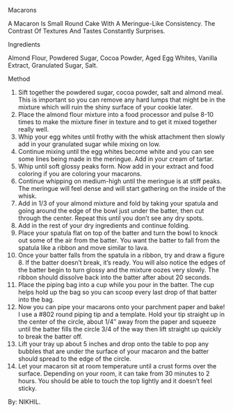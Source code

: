 Macarons

A Macaron Is Small Round Cake With A Meringue-Like Consistency. The Contrast Of Textures And Tastes Constantly Surprises.

Ingredients

Almond Flour, Powdered Sugar, Cocoa Powder, Aged Egg Whites, Vanilla Extract, Granulated Sugar, Salt.

Method

1. Sift together the powdered sugar, cocoa powder, salt and almond meal. This is important so you can remove any hard lumps that might be in the mixture which will ruin the shiny surface of your cookie later.
2. Place the almond flour mixture into a food processor and pulse 8-10 times to make the mixture finer in texture and to get it mixed together really well.
3. Whip your egg whites until frothy with the whisk attachment then slowly add in your granulated sugar while mixing on low.
4. Continue mixing until the egg whites become white and you can see some lines being made in the meringue. Add in your cream of tartar.
5. Whip until soft glossy peaks form. Now add in your extract and food coloring if you are coloring your macarons.
6. Continue whipping on medium-high until the meringue is at stiff peaks. The meringue will feel dense and will start gathering on the inside of the whisk.
7. Add in 1/3 of your almond mixture and fold by taking your spatula and going around the edge of the bowl just under the batter, then cut through the center. Repeat this until you don’t see any dry spots.
8. Add in the rest of your dry ingredients and continue folding.
9. Place your spatula flat on top of the batter and turn the bowl to knock out some of the air from the batter. You want the batter to fall from the spatula like a ribbon and move similar to lava. 
10. Once your batter falls from the spatula in a ribbon, try and draw a figure 8. If the batter doesn’t break, it’s ready. You will also notice the edges of the batter begin to turn glossy and the mixture oozes very slowly. The ribbon should dissolve back into the batter after about 20 seconds.
11. Place the piping bag into a cup while you pour in the batter. The cup helps hold up the bag so you can scoop every last drop of that batter into the bag.
12. Now you can pipe your macarons onto your parchment paper and bake! I use a #802 round piping tip and a template. Hold your tip straight up in the center of the circle, about 1/4″ away from the paper and squeeze until the batter fills the circle 3/4 of the way then lift straight up quickly to break the batter off.
13. Lift your tray up about 5 inches and drop onto the table to pop any bubbles that are under the surface of your macaron and the batter should spread to the edge of the circle.
14. Let your macaron sit at room temperature until a crust forms over the surface. Depending on your room, it can take from 30 minutes to 2 hours. You should be able to touch the top lightly and it doesn’t feel sticky.

By: NIKHIL.
